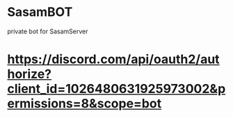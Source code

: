 # SasamBOT
private bot for SasamServer


# https://discord.com/api/oauth2/authorize?client_id=1026480631925973002&permissions=8&scope=bot
